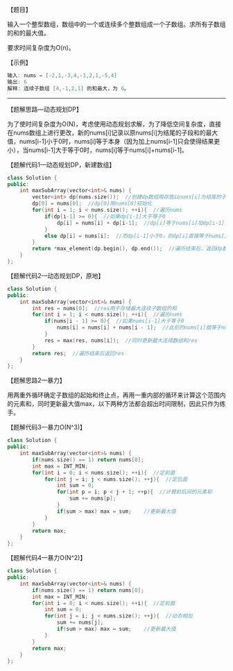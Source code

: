 【题目】

输入一个整型数组，数组中的一个或连续多个整数组成一个子数组。求所有子数组的和的最大值。

要求时间复杂度为O(n)。

【示例】

```c++
输入: nums = [-2,1,-3,4,-1,2,1,-5,4]
输出: 6
解释: 连续子数组 [4,-1,2,1] 的和最大，为 6。
```

---

【题解思路—动态规划DP】

为了使时间复杂度为O(N)，考虑使用动态规划求解，为了降低空间复杂度，直接在nums数组上进行更改，新的nums[i]记录以原nums[i]为结尾的子段和的最大值，nums[i-1]小于0时，nums[i]等于本身（因为加上nums[i-1]只会使得结果更小），当nums[i-1]大于等于0时，nums[i]等于nums[i]+nums[i-1]。

【题解代码1—动态规划DP，新建数组】

```c++
class Solution {
public:
    int maxSubArray(vector<int>& nums) {
        vector<int> dp(nums.size());  //创建dp数组用存放以nums[i]为结尾的子数组的元素和
        dp[0] = nums[0];  //dp[0]用nums[0]初始化
        for(int i = 1; i < nums.size(); ++i){  //遍历nums
            if(dp[i-1] >= 0){  //如果dp[i-1]大于等于0
                dp[i] = nums[i] + dp[i-1];  //dp[i]等于nums[i]加dp[i-1]，使得dp[i]更大
            }
            else dp[i] = nums[i];  //而dp[i-1]小于0，则dp[i]直接等于nums[i]
        }
        return *max_element(dp.begin(), dp.end());  //遍历结束后，返回dp数组中的最大值即可
    }
};
```

【题解代码2—动态规划DP，原地】

```c++
class Solution {
public:
    int maxSubArray(vector<int>& nums) {
        int res = nums[0];  //res用于存储最大连续子数组的和
        for(int i = 1; i < nums.size(); ++i){  //遍历nums
            if(nums[i - 1] >= 0){  //如果nums[i-1]大于等于0
                nums[i] = nums[i] + nums[i - 1];  //此刻的nums[i]就等于nums[i-1]加上nums[i]，使得结果可以更大
            }
            res = max(res, nums[i]);  //同时更新最大连续数组和res
        }
        return res;  //遍历结束后返回res
    }
};
```

【题解思路2—暴力】

用两重外循环确定子数组的起始和终止点，再用一重内部的循环来计算这个范围内的元素和，同时更新最大值max，以下两种方法都会超出时间限制，因此只作为练手。

【题解代码3—暴力O(N^3)】

```c++
class Solution {
public:
    int maxSubArray(vector<int>& nums) {
        if(nums.size() == 1) return nums[0];
        int max = INT_MIN;
        for(int i = 0; i < nums.size(); ++i){  //定前面
            for(int j = i; j < nums.size(); ++j){  //定后面
                int sum = 0;
                for(int p = i; p < j + 1; ++p){  //计算前后间的元素和
                    sum += nums[p];
                }
                if(sum > max) max = sum;    //更新最大值
            }
        }
        return max;
    }
};
```

【题解代码4—暴力O(N^2)】

```c++
class Solution {
public:
    int maxSubArray(vector<int>& nums) {
        if(nums.size() == 1) return nums[0];
        int max = INT_MIN;
        for(int i = 0; i < nums.size(); ++i){  //定前面
            int sum = 0;
            for(int j = i; j < nums.size(); ++j){  //动态相加
                sum += nums[j];
                if(sum > max) max = sum;    //更新最大值
            }
        }
        return max;
    }
};
```

